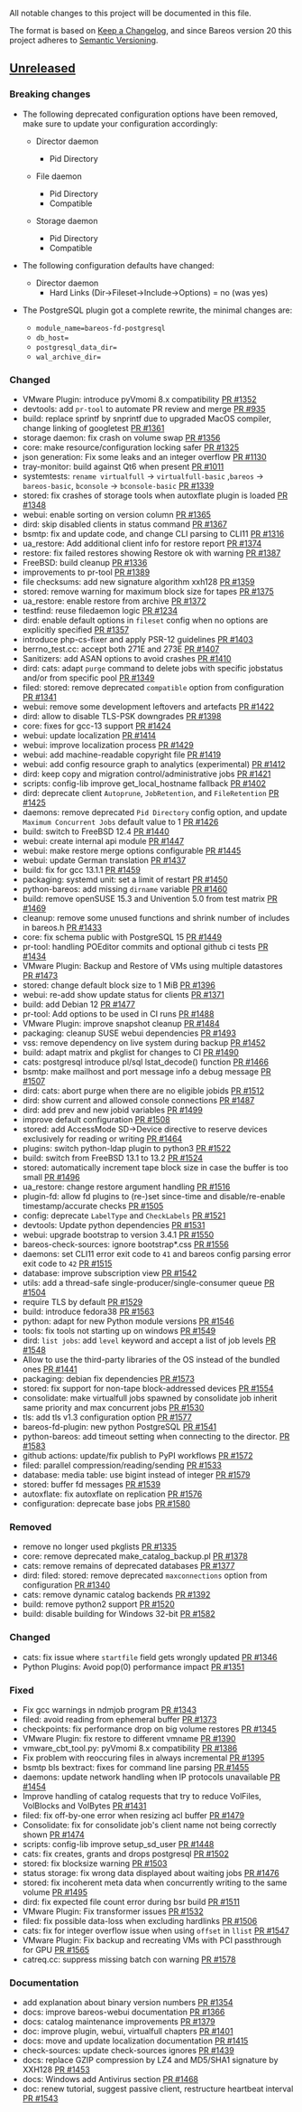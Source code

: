 All notable changes to this project will be documented in this file.

The format is based on [Keep a Changelog](https://keepachangelog.com/en/1.0.0/),
and since Bareos version 20 this project adheres to [Semantic Versioning](https://semver.org/spec/v2.0.0.html).

## [Unreleased]

### Breaking changes
- The following deprecated configuration options have been removed, make sure to update your configuration accordingly:
   * Director daemon
     * Pid Directory
     
   * File daemon
     * Pid Directory
     * Compatible
     
   * Storage daemon
     * Pid Directory
     * Compatible

- The following configuration defaults have changed:
   * Director daemon
     * Hard Links (Dir->Fileset->Include->Options) = no (was yes)

- The PostgreSQL plugin got a complete rewrite, the minimal changes are:
   * `module_name=bareos-fd-postgresql`
   * `db_host=`
   * `postgresql_data_dir=`
   * `wal_archive_dir=`

### Changed
- VMware Plugin: introduce pyVmomi 8.x compatibility [PR #1352]
- devtools: add `pr-tool` to automate PR review and merge [PR #935]
- build: replace sprintf by snprintf due to upgraded MacOS compiler, change linking of googletest [PR #1361]
- storage daemon: fix crash on volume swap [PR #1356]
- core: make resource/configuration locking safer [PR #1325]
- json generation: Fix some leaks and an integer overflow [PR #1130]
- tray-monitor: build against Qt6 when present [PR #1011]
- systemtests: `rename virtualfull` -> `virtualfull-basic` ,`bareos` -> `bareos-basic`, `bconsole` -> `bconsole-basic` [PR #1339]
- stored: fix crashes of storage tools when autoxflate plugin is loaded [PR #1348]
- webui: enable sorting on version column [PR #1365]
- dird: skip disabled clients in status command [PR #1367]
- bsmtp: fix and update code, and change CLI parsing to CLI11 [PR #1316]
- ua_restore: Add additional client info for restore report [PR #1374]
- restore: fix failed restores showing Restore ok with warning [PR #1387]
- FreeBSD: build cleanup [PR #1336]
- improvements to pr-tool [PR #1389]
- file checksums: add new signature algorithm xxh128 [PR #1359]
- stored: remove warning for maximum block size for tapes [PR #1375]
- ua_restore: enable restore from archive [PR #1372]
- testfind: reuse filedaemon logic [PR #1234]
- dird: enable default options in `fileset` config when no options are explicitly specified [PR #1357]
- introduce php-cs-fixer and apply PSR-12 guidelines [PR #1403]
- berrno_test.cc: accept both 271E and 273E [PR #1407]
- Sanitizers: add ASAN options to avoid crashes [PR #1410]
- dird: cats: adapt `purge` command to delete jobs with specific jobstatus and/or from specific pool [PR #1349]
- filed: stored: remove deprecated `compatible` option from configuration  [PR #1341]
- webui: remove some development leftovers and artefacts [PR #1422]
- dird: allow to disable TLS-PSK downgrades [PR #1398]
- core: fixes for gcc-13 support [PR #1424]
- webui: update localization [PR #1414]
- webui: improve localization process [PR #1429]
- webui: add machine-readable copyright file [PR #1419]
- webui: add config resource graph to analytics (experimental) [PR #1412]
- dird: keep copy and migration control/administrative jobs [PR #1421]
- scripts: config-lib improve get_local_hostname fallback [PR #1402]
- dird: deprecate client `Autoprune`, `JobRetention`, and `FileRetention` [PR #1425]
- daemons: remove deprecated `Pid Directory` config option, and update `Maximum Concurrent Jobs` default value to 1 [PR #1426]
- build: switch to FreeBSD 12.4 [PR #1440]
- webui: create internal api module [PR #1447]
- webui: make restore merge options configurable [PR #1445]
- webui: update German translation [PR #1437]
- build: fix for gcc 13.1.1 [PR #1459]
- packaging: systemd unit: set a limit of restart [PR #1450]
- python-bareos: add missing `dirname` variable [PR #1460]
- build: remove openSUSE 15.3 and Univention 5.0 from test matrix [PR #1469]
- cleanup: remove some unused functions and shrink number of includes in bareos.h [PR #1433]
- core: fix schema public with PostgreSQL 15 [PR #1449]
- pr-tool: handling POEditor commits and optional github ci tests [PR #1434]
- VMware Plugin: Backup and Restore of VMs using multiple datastores [PR #1473]
- stored: change default block size to 1 MiB [PR #1396]
- webui: re-add show update status for clients [PR #1371]
- build: add Debian 12 [PR #1477]
- pr-tool: Add options to be used in CI runs [PR #1488]
- VMware Plugin: improve snapshot cleanup [PR #1484]
- packaging: cleanup SUSE webui dependencies [PR #1493]
- vss: remove dependency on live system during backup [PR #1452]
- build: adapt matrix and pkglist for changes to CI [PR #1490]
- cats: postgresql introduce pl/sql lstat_decode() function [PR #1466]
- bsmtp: make mailhost and port message info a debug message [PR #1507]
- dird: cats: abort purge when there are no eligible jobids [PR #1512]
- dird: show current and allowed console connections [PR #1487]
- dird: add prev and new jobid variables [PR #1499]
- improve default configuration [PR #1508]
- stored: add AccessMode SD->Device directive to reserve devices exclusively for reading or writing [PR #1464]
- plugins: switch python-ldap plugin to  python3 [PR #1522]
- build: switch from FreeBSD 13.1 to 13.2 [PR #1524]
- stored: automatically increment tape block size in case the buffer is too small [PR #1496]
- ua_restore: change restore argument handling [PR #1516]
- plugin-fd: allow fd plugins to (re-)set since-time and disable/re-enable timestamp/accurate checks [PR #1505]
- config: deprecate `LabelType` and `CheckLabels` [PR #1521]
- devtools: Update python dependencies [PR #1531]
- webui: upgrade bootstrap to version 3.4.1 [PR #1550]
- bareos-check-sources: ignore bootstrap*.css [PR #1556]
- daemons: set CLI11 error exit code to `41` and bareos config parsing error exit code to `42` [PR #1515]
- database: improve subscription view [PR #1542]
- utils: add a thread-safe single-producer/single-consumer queue [PR #1504]
- require TLS by default [PR #1529]
- build: introduce fedora38 [PR #1563]
- python: adapt for new Python module versions [PR #1546]
- tools: fix tools not starting up on windows  [PR #1549]
- dird: `list jobs`: add `level` keyword and accept a list of job levels [PR #1548]
- Allow to use the third-party libraries of the OS instead of the bundled ones [PR #1441]
- packaging: debian fix dependencies [PR #1573]
- stored: fix support for non-tape block-addressed devices [PR #1554]
- consolidate: make virtualfull jobs spawned by consolidate job inherit same priority and max concurrent jobs [PR #1530]
- tls: add tls v1.3 configuration option [PR #1577]
- bareos-fd-plugin: new python PostgreSQL [PR #1541]
- python-bareos: add timeout setting when connecting to the director. [PR #1583]
- github actions: update/fix publish to PyPI workflows [PR #1572]
- filed: parallel compression/reading/sending [PR #1533]
- database: media table: use bigint instead of integer [PR #1579]
- stored: buffer fd messages [PR #1539]
- autoxflate: fix autoxflate on replication [PR #1576]
- configuration: deprecate base jobs [PR #1580]

### Removed
- remove no longer used pkglists [PR #1335]
- core: remove deprecated make_catalog_backup.pl [PR #1378]
- cats: remove remains of deprecated databases [PR #1377]
- dird: filed: stored: remove deprecated `maxconnections` option from configuration [PR #1340]
- cats: remove dynamic catalog backends [PR #1392]
- build: remove python2 support [PR #1520]
- build: disable building for Windows 32-bit [PR #1582]

### Changed
- cats: fix issue where `startfile` field gets wrongly updated [PR #1346]
- Python Plugins: Avoid pop(0) performance impact [PR #1351]

### Fixed
- Fix gcc warnings in ndmjob program [PR #1343]
- filed: avoid reading from ephemeral buffer [PR #1373]
- checkpoints: fix performance drop on big volume restores [PR #1345]
- VMware Plugin: fix restore to different vmname [PR #1390]
- vmware_cbt_tool.py: pyVmomi 8.x compatibility [PR #1386]
- Fix problem with reoccuring files in always incremental [PR #1395]
- bsmtp bls bextract: fixes for command line parsing [PR #1455]
- daemons: update network handling when IP protocols unavailable [PR #1454]
- Improve handling of catalog requests that try to reduce VolFiles, VolBlocks and VolBytes [PR #1431]
- filed: fix off-by-one error when resizing acl buffer [PR #1479]
- Consolidate: fix for consolidate job's client name not being correctly shown [PR #1474]
- scripts: config-lib improve setup_sd_user [PR #1448]
- cats: fix creates, grants and drops postgresql [PR #1502]
- stored: fix blocksize warning [PR #1503]
- status storage: fix wrong data displayed about waiting jobs [PR #1476]
- stored: fix incoherent meta data when concurrently writing to the same volume [PR #1495]
- dird: fix expected file count error during bsr build  [PR #1511]
- VMware Plugin: Fix transformer issues [PR #1532]
- filed: fix possible data-loss when excluding hardlinks [PR #1506]
- cats: fix for integer overflow issue when using `offset` in `llist` [PR #1547]
- VMware Plugin: Fix backup and recreating VMs with PCI passthrough for GPU [PR #1565]
- catreq.cc: suppress missing batch con warning [PR #1578]

### Documentation
- add explanation about binary version numbers [PR #1354]
- docs: improve bareos-webui documentation [PR #1366]
- docs: catalog maintenance improvements [PR #1379]
- doc: improve plugin, webui, virtualfull chapters [PR #1401]
- docs: move and update localization documentation [PR #1415]
- check-sources: update check-sources ignores [PR #1439]
- docs: replace GZIP compression by LZ4 and MD5/SHA1 signature by XXH128 [PR #1453]
- docs: Windows add Antivirus section [PR #1468]
- doc: renew tutorial, suggest passive client, restructure heartbeat interval [PR #1543]

[PR #935]: https://github.com/bareos/bareos/pull/935
[PR #1011]: https://github.com/bareos/bareos/pull/1011
[PR #1130]: https://github.com/bareos/bareos/pull/1130
[PR #1234]: https://github.com/bareos/bareos/pull/1234
[PR #1316]: https://github.com/bareos/bareos/pull/1316
[PR #1325]: https://github.com/bareos/bareos/pull/1325
[PR #1335]: https://github.com/bareos/bareos/pull/1335
[PR #1336]: https://github.com/bareos/bareos/pull/1336
[PR #1339]: https://github.com/bareos/bareos/pull/1339
[PR #1340]: https://github.com/bareos/bareos/pull/1340
[PR #1341]: https://github.com/bareos/bareos/pull/1341
[PR #1343]: https://github.com/bareos/bareos/pull/1343
[PR #1345]: https://github.com/bareos/bareos/pull/1345
[PR #1346]: https://github.com/bareos/bareos/pull/1346
[PR #1348]: https://github.com/bareos/bareos/pull/1348
[PR #1349]: https://github.com/bareos/bareos/pull/1349
[PR #1351]: https://github.com/bareos/bareos/pull/1351
[PR #1352]: https://github.com/bareos/bareos/pull/1352
[PR #1354]: https://github.com/bareos/bareos/pull/1354
[PR #1356]: https://github.com/bareos/bareos/pull/1356
[PR #1357]: https://github.com/bareos/bareos/pull/1357
[PR #1359]: https://github.com/bareos/bareos/pull/1359
[PR #1361]: https://github.com/bareos/bareos/pull/1361
[PR #1365]: https://github.com/bareos/bareos/pull/1365
[PR #1366]: https://github.com/bareos/bareos/pull/1366
[PR #1367]: https://github.com/bareos/bareos/pull/1367
[PR #1371]: https://github.com/bareos/bareos/pull/1371
[PR #1372]: https://github.com/bareos/bareos/pull/1372
[PR #1373]: https://github.com/bareos/bareos/pull/1373
[PR #1374]: https://github.com/bareos/bareos/pull/1374
[PR #1375]: https://github.com/bareos/bareos/pull/1375
[PR #1377]: https://github.com/bareos/bareos/pull/1377
[PR #1378]: https://github.com/bareos/bareos/pull/1378
[PR #1379]: https://github.com/bareos/bareos/pull/1379
[PR #1386]: https://github.com/bareos/bareos/pull/1386
[PR #1387]: https://github.com/bareos/bareos/pull/1387
[PR #1389]: https://github.com/bareos/bareos/pull/1389
[PR #1390]: https://github.com/bareos/bareos/pull/1390
[PR #1392]: https://github.com/bareos/bareos/pull/1392
[PR #1395]: https://github.com/bareos/bareos/pull/1395
[PR #1396]: https://github.com/bareos/bareos/pull/1396
[PR #1398]: https://github.com/bareos/bareos/pull/1398
[PR #1401]: https://github.com/bareos/bareos/pull/1401
[PR #1402]: https://github.com/bareos/bareos/pull/1402
[PR #1403]: https://github.com/bareos/bareos/pull/1403
[PR #1407]: https://github.com/bareos/bareos/pull/1407
[PR #1410]: https://github.com/bareos/bareos/pull/1410
[PR #1412]: https://github.com/bareos/bareos/pull/1412
[PR #1414]: https://github.com/bareos/bareos/pull/1414
[PR #1415]: https://github.com/bareos/bareos/pull/1415
[PR #1419]: https://github.com/bareos/bareos/pull/1419
[PR #1421]: https://github.com/bareos/bareos/pull/1421
[PR #1422]: https://github.com/bareos/bareos/pull/1422
[PR #1424]: https://github.com/bareos/bareos/pull/1424
[PR #1425]: https://github.com/bareos/bareos/pull/1425
[PR #1426]: https://github.com/bareos/bareos/pull/1426
[PR #1429]: https://github.com/bareos/bareos/pull/1429
[PR #1431]: https://github.com/bareos/bareos/pull/1431
[PR #1433]: https://github.com/bareos/bareos/pull/1433
[PR #1434]: https://github.com/bareos/bareos/pull/1434
[PR #1437]: https://github.com/bareos/bareos/pull/1437
[PR #1439]: https://github.com/bareos/bareos/pull/1439
[PR #1440]: https://github.com/bareos/bareos/pull/1440
[PR #1441]: https://github.com/bareos/bareos/pull/1441
[PR #1445]: https://github.com/bareos/bareos/pull/1445
[PR #1447]: https://github.com/bareos/bareos/pull/1447
[PR #1448]: https://github.com/bareos/bareos/pull/1448
[PR #1449]: https://github.com/bareos/bareos/pull/1449
[PR #1450]: https://github.com/bareos/bareos/pull/1450
[PR #1452]: https://github.com/bareos/bareos/pull/1452
[PR #1453]: https://github.com/bareos/bareos/pull/1453
[PR #1454]: https://github.com/bareos/bareos/pull/1454
[PR #1455]: https://github.com/bareos/bareos/pull/1455
[PR #1459]: https://github.com/bareos/bareos/pull/1459
[PR #1460]: https://github.com/bareos/bareos/pull/1460
[PR #1464]: https://github.com/bareos/bareos/pull/1464
[PR #1466]: https://github.com/bareos/bareos/pull/1466
[PR #1468]: https://github.com/bareos/bareos/pull/1468
[PR #1469]: https://github.com/bareos/bareos/pull/1469
[PR #1473]: https://github.com/bareos/bareos/pull/1473
[PR #1474]: https://github.com/bareos/bareos/pull/1474
[PR #1476]: https://github.com/bareos/bareos/pull/1476
[PR #1477]: https://github.com/bareos/bareos/pull/1477
[PR #1479]: https://github.com/bareos/bareos/pull/1479
[PR #1484]: https://github.com/bareos/bareos/pull/1484
[PR #1487]: https://github.com/bareos/bareos/pull/1487
[PR #1488]: https://github.com/bareos/bareos/pull/1488
[PR #1490]: https://github.com/bareos/bareos/pull/1490
[PR #1493]: https://github.com/bareos/bareos/pull/1493
[PR #1495]: https://github.com/bareos/bareos/pull/1495
[PR #1496]: https://github.com/bareos/bareos/pull/1496
[PR #1499]: https://github.com/bareos/bareos/pull/1499
[PR #1502]: https://github.com/bareos/bareos/pull/1502
[PR #1503]: https://github.com/bareos/bareos/pull/1503
[PR #1504]: https://github.com/bareos/bareos/pull/1504
[PR #1505]: https://github.com/bareos/bareos/pull/1505
[PR #1506]: https://github.com/bareos/bareos/pull/1506
[PR #1507]: https://github.com/bareos/bareos/pull/1507
[PR #1508]: https://github.com/bareos/bareos/pull/1508
[PR #1511]: https://github.com/bareos/bareos/pull/1511
[PR #1512]: https://github.com/bareos/bareos/pull/1512
[PR #1515]: https://github.com/bareos/bareos/pull/1515
[PR #1516]: https://github.com/bareos/bareos/pull/1516
[PR #1520]: https://github.com/bareos/bareos/pull/1520
[PR #1521]: https://github.com/bareos/bareos/pull/1521
[PR #1522]: https://github.com/bareos/bareos/pull/1522
[PR #1524]: https://github.com/bareos/bareos/pull/1524
[PR #1529]: https://github.com/bareos/bareos/pull/1529
[PR #1530]: https://github.com/bareos/bareos/pull/1530
[PR #1531]: https://github.com/bareos/bareos/pull/1531
[PR #1532]: https://github.com/bareos/bareos/pull/1532
[PR #1533]: https://github.com/bareos/bareos/pull/1533
[PR #1539]: https://github.com/bareos/bareos/pull/1539
[PR #1541]: https://github.com/bareos/bareos/pull/1541
[PR #1542]: https://github.com/bareos/bareos/pull/1542
[PR #1543]: https://github.com/bareos/bareos/pull/1543
[PR #1546]: https://github.com/bareos/bareos/pull/1546
[PR #1547]: https://github.com/bareos/bareos/pull/1547
[PR #1548]: https://github.com/bareos/bareos/pull/1548
[PR #1549]: https://github.com/bareos/bareos/pull/1549
[PR #1550]: https://github.com/bareos/bareos/pull/1550
[PR #1554]: https://github.com/bareos/bareos/pull/1554
[PR #1556]: https://github.com/bareos/bareos/pull/1556
[PR #1563]: https://github.com/bareos/bareos/pull/1563
[PR #1565]: https://github.com/bareos/bareos/pull/1565
[PR #1572]: https://github.com/bareos/bareos/pull/1572
[PR #1573]: https://github.com/bareos/bareos/pull/1573
[PR #1576]: https://github.com/bareos/bareos/pull/1576
[PR #1577]: https://github.com/bareos/bareos/pull/1577
[PR #1578]: https://github.com/bareos/bareos/pull/1578
[PR #1579]: https://github.com/bareos/bareos/pull/1579
[PR #1580]: https://github.com/bareos/bareos/pull/1580
[PR #1582]: https://github.com/bareos/bareos/pull/1582
[PR #1583]: https://github.com/bareos/bareos/pull/1583
[unreleased]: https://github.com/bareos/bareos/tree/master
